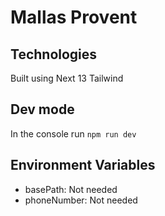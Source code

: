 # Mallas Provent

## Technologies
Built using Next 13
Tailwind

## Dev mode
In the console run ```npm run dev```

## Environment Variables
- basePath: Not needed
- phoneNumber: Not needed
